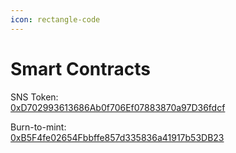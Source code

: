 ```yaml
---
icon: rectangle-code
---
```


# Smart Contracts

SNS Token:\
[0xD702993613686Ab0f706Ef07883870a97D36fdcf](https://ftmscan.com/token/0xD702993613686Ab0f706Ef07883870a97D36fdcf)

Burn-to-mint:\
[0xB5F4fe02654Fbbffe857d335836a41917b53DB23](https://ftmscan.com/address/0xB5F4fe02654Fbbffe857d335836a41917b53DB23)

